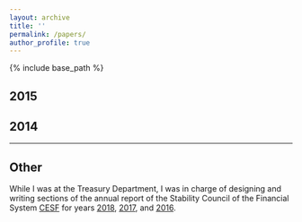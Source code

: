```yaml
---
layout: archive
title: ''
permalink: /papers/
author_profile: true
---
```


{% include base_path %}

## 2015


## 2014


---

## Other
While I was at the Treasury Department, I was in charge of designing and writing sections of the annual report of the Stability Council of the Financial System [CESF](https://www.cesf.gob.mx/) for years [2018](https://sebastian-olascoaga.github.io/files/2018_informe_anual_cesf.pdf), [2017](https://sebastian-olascoaga.github.io/files/2017_informe_anual_cesf.pdf), and [2016](https://sebastian-olascoaga.github.io/files/2016_informe_anual_cesf.pdf).
